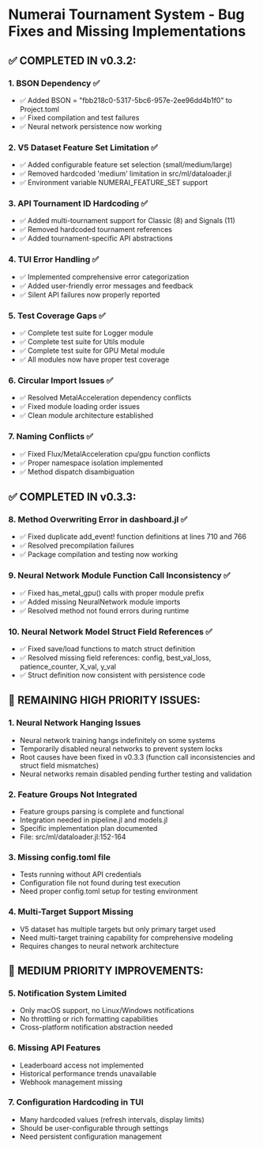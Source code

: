 # Numerai Tournament System - Bug Fixes and Missing Implementations

## ✅ COMPLETED IN v0.3.2:

### 1. **BSON Dependency** ✅
   - ✅ Added BSON = "fbb218c0-5317-5bc6-957e-2ee96dd4b1f0" to Project.toml
   - ✅ Fixed compilation and test failures
   - ✅ Neural network persistence now working

### 2. **V5 Dataset Feature Set Limitation** ✅
   - ✅ Added configurable feature set selection (small/medium/large)
   - ✅ Removed hardcoded 'medium' limitation in src/ml/dataloader.jl
   - ✅ Environment variable NUMERAI_FEATURE_SET support

### 3. **API Tournament ID Hardcoding** ✅
   - ✅ Added multi-tournament support for Classic (8) and Signals (11)
   - ✅ Removed hardcoded tournament references
   - ✅ Added tournament-specific API abstractions

### 4. **TUI Error Handling** ✅
   - ✅ Implemented comprehensive error categorization
   - ✅ Added user-friendly error messages and feedback
   - ✅ Silent API failures now properly reported

### 5. **Test Coverage Gaps** ✅
   - ✅ Complete test suite for Logger module
   - ✅ Complete test suite for Utils module  
   - ✅ Complete test suite for GPU Metal module
   - ✅ All modules now have proper test coverage

### 6. **Circular Import Issues** ✅
   - ✅ Resolved MetalAcceleration dependency conflicts
   - ✅ Fixed module loading order issues
   - ✅ Clean module architecture established

### 7. **Naming Conflicts** ✅
   - ✅ Fixed Flux/MetalAcceleration cpu/gpu function conflicts
   - ✅ Proper namespace isolation implemented
   - ✅ Method dispatch disambiguation

## ✅ COMPLETED IN v0.3.3:

### 8. **Method Overwriting Error in dashboard.jl** ✅
   - ✅ Fixed duplicate add_event! function definitions at lines 710 and 766
   - ✅ Resolved precompilation failures
   - ✅ Package compilation and testing now working

### 9. **Neural Network Module Function Call Inconsistency** ✅
   - ✅ Fixed has_metal_gpu() calls with proper module prefix
   - ✅ Added missing NeuralNetwork module imports
   - ✅ Resolved method not found errors during runtime

### 10. **Neural Network Model Struct Field References** ✅
   - ✅ Fixed save/load functions to match struct definition
   - ✅ Resolved missing field references: config, best_val_loss, patience_counter, X_val, y_val
   - ✅ Struct definition now consistent with persistence code


## 🔄 REMAINING HIGH PRIORITY ISSUES:

### 1. **Neural Network Hanging Issues**
   - Neural network training hangs indefinitely on some systems
   - Temporarily disabled neural networks to prevent system locks
   - Root causes have been fixed in v0.3.3 (function call inconsistencies and struct field mismatches)
   - Neural networks remain disabled pending further testing and validation

### 2. **Feature Groups Not Integrated**
   - Feature groups parsing is complete and functional
   - Integration needed in pipeline.jl and models.jl
   - Specific implementation plan documented
   - File: src/ml/dataloader.jl:152-164

### 3. **Missing config.toml file**
   - Tests running without API credentials
   - Configuration file not found during test execution
   - Need proper config.toml setup for testing environment

### 4. **Multi-Target Support Missing**
   - V5 dataset has multiple targets but only primary target used
   - Need multi-target training capability for comprehensive modeling
   - Requires changes to neural network architecture

## 🔧 MEDIUM PRIORITY IMPROVEMENTS:

### 5. **Notification System Limited**
   - Only macOS support, no Linux/Windows notifications
   - No throttling or rich formatting capabilities
   - Cross-platform notification abstraction needed

### 6. **Missing API Features**
   - Leaderboard access not implemented
   - Historical performance trends unavailable
   - Webhook management missing

### 7. **Configuration Hardcoding in TUI**
   - Many hardcoded values (refresh intervals, display limits)
   - Should be user-configurable through settings
   - Need persistent configuration management